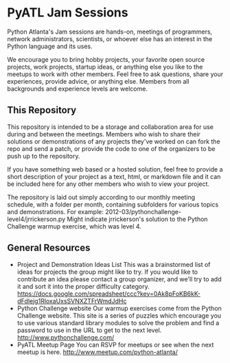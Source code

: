 PyATL Jam Sessions
==========================================
Python Atlanta's Jam sessions are hands-on, meetings of programmers, 
network administrators, scientists, or whoever else has an interest in
the Python language and its uses.

We encourage you to bring hobby projects, your favorite open source projects,
work projects, startup ideas, or anything else you like to the meetups to
work with other members.  Feel free to ask questions, share your experiences,
provide advice, or anything else.  Members from all backgrounds and experience
levels are welcome.

This Repository
---------------
This repository is intended to be a storage and collaboration area for use
during and between the meetings. Members who wish to share their solutions
or demonstrations of any projects they've worked on can fork the repo and send
a patch, or provide the code to one of the organizers to be push up to the
repository.

If you have something web based or a hosted solution, feel free to provide a
short description of your project as a text, html, or markdown file and it can
be included here for any other members who wish to view your project.

The repository is laid out simply according to our monthly meeting schedule,
with a folder per month, containing subfolders for various topics and
demonstrations.  For example:
        2012-03/pythonchallenge-level4/jrrickerson.py
Might indicate jrrickerson's solution to the Python Challenge warmup exercise,
which was level 4.

General Resources
-----------------
- Project and Demonstration Ideas List
This was a brainstormed list of ideas for projects the group might like to try.
If you would like to contribute an idea please contact a group organizer, and
we'll try to add it and sort it into the proper difficulty category.
https://docs.google.com/spreadsheet/ccc?key=0Ak8pFoKB6kK-dFdlejg1RloxaUxsSVNXZTFrWmdJdHc
- Python Challenge website
Our warmup exercises come from the Python Challenge website.  This site is a 
series of puzzles which encourage you to use various standard library modules 
to solve the problem and find a password to use in the URL to get to the next
level.
http://www.pythonchallenge.com/
- PyATL Meetup Page
You can RSVP for meetups or see when the next meetup is here.
http://www.meetup.com/python-atlanta/


